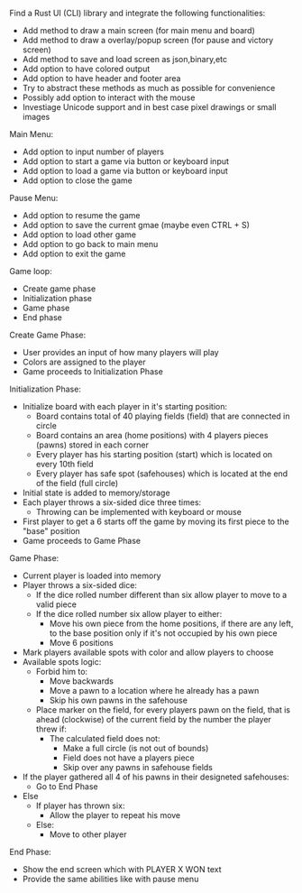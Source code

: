 Find a Rust UI (CLI) library and integrate the following functionalities:
  - Add method to draw a main screen (for main menu and board)
  - Add method to draw a overlay/popup screen (for pause and victory screen)
  - Add method to save and load screen as json,binary,etc
  - Add option to have colored output
  - Add option to have header and footer area
  - Try to abstract these methods as much as possible for convenience
  - Possibly add option to interact with the mouse
  - Investiage Unicode support and in best case pixel drawings or small images

Main Menu:
  - Add option to input number of players
  - Add option to start a game via button or keyboard input
  - Add option to load a game via button or keyboard input
  - Add option to close the game

Pause Menu:
  - Add option to resume the game
  - Add option to save the current gmae (maybe even CTRL + S)
  - Add option to load other game
  - Add option to go back to main menu
  - Add option to exit the game

Game loop:
  - Create game phase
  - Initialization phase
  - Game phase
  - End phase

Create Game Phase:
  - User provides an input of how many players will play
  - Colors are assigned to the player
  - Game proceeds to Initialization Phase

Initialization Phase:
  - Initialize board with each player in it's starting position:
    - Board contains total of 40 playing fields (field) that are connected in circle
    - Board contains an area (home positions) with 4 players pieces (pawns) stored in each corner
    - Every player has his starting position (start) which is located on every 10th field
    - Every player has safe spot (safehouses) which is located at the end of the field (full circle)
  - Initial state is added to memory/storage
  - Each player throws a six-sided dice three times:
    - Throwing can be implemented with keyboard or mouse
  - First player to get a 6 starts off the game by moving its first piece to the "base" position
  - Game proceeds to Game Phase

Game Phase:
  - Current player is loaded into memory
  - Player throws a six-sided dice:
    - If the dice rolled number different than six allow player to move to a valid piece
    - If the dice rolled number six allow player to either:
      - Move his own piece from the home positions, if there are any left, to the base position only if it's not occupied by his own piece
      - Move 6 positions
  - Mark players available spots with color and allow players to choose
  - Available spots logic:
    - Forbid him to:
      - Move backwards
      - Move a pawn to a location where he already has a pawn
      - Skip his own pawns in the safehouse
    - Place marker on the field, for every players pawn on the field, that is ahead (clockwise) of the current field by the number the player threw if:
      - The calculated field does not:
        - Make a full circle (is not out of bounds)
        - Field does not have a players piece
        - Skip over any pawns in safehouse fields
  - If the player gathered all 4 of his pawns in their designeted safehouses:
    - Go to End Phase
  - Else
    - If player has thrown six:
      - Allow the player to repeat his move
    - Else:
      - Move to other player
   
End Phase:
  - Show the end screen which with PLAYER X WON text
  - Provide the same abilities like with pause menu
